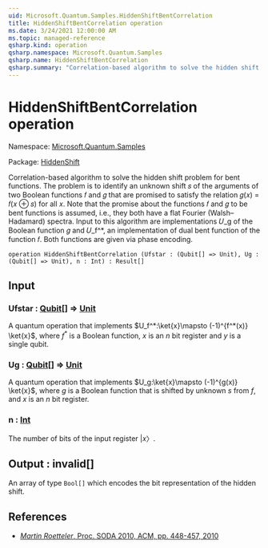 ```yaml
---
uid: Microsoft.Quantum.Samples.HiddenShiftBentCorrelation
title: HiddenShiftBentCorrelation operation
ms.date: 3/24/2021 12:00:00 AM
ms.topic: managed-reference
qsharp.kind: operation
qsharp.namespace: Microsoft.Quantum.Samples
qsharp.name: HiddenShiftBentCorrelation
qsharp.summary: "Correlation-based algorithm to solve the hidden shift problem for bent functions.\rThe problem is to identify an unknown shift \U0001D460 of the arguments of two Boolean functions\r\U0001D453 and \U0001D454 that are promised to satisfy the relation \U0001D454(\U0001D465) = \U0001D453(\U0001D465 ⊕ \U0001D460) for all \U0001D465.\rNote that the promise about the functions \U0001D453 and \U0001D454 to be bent functions is assumed,\ri.e., they both have a flat Fourier (Walsh–Hadamard) spectra. Input to this algorithm\rare implementations \U0001D448_g of the Boolean function \U0001D454 and \U0001D448_f^*, an implementation of\rdual bent function of the function \U0001D453. Both functions are given via phase encoding."
---
```


# HiddenShiftBentCorrelation operation

Namespace: [Microsoft.Quantum.Samples](xref:Microsoft.Quantum.Samples)

Package: [HiddenShift](https://nuget.org/packages/HiddenShift)


Correlation-based algorithm to solve the hidden shift problem for bent functions.The problem is to identify an unknown shift 𝑠 of the arguments of two Boolean functions𝑓 and 𝑔 that are promised to satisfy the relation 𝑔(𝑥) = 𝑓(𝑥 ⊕ 𝑠) for all 𝑥.Note that the promise about the functions 𝑓 and 𝑔 to be bent functions is assumed,i.e., they both have a flat Fourier (Walsh–Hadamard) spectra. Input to this algorithmare implementations 𝑈_g of the Boolean function 𝑔 and 𝑈_f^*, an implementation ofdual bent function of the function 𝑓. Both functions are given via phase encoding.

```qsharp
operation HiddenShiftBentCorrelation (Ufstar : (Qubit[] => Unit), Ug : (Qubit[] => Unit), n : Int) : Result[]
```


## Input

### Ufstar : [Qubit](xref:microsoft.quantum.lang-ref.qubit)[] => [Unit](xref:microsoft.quantum.lang-ref.unit) 

A quantum operation that implements $U_f^*:\ket{x}\mapsto (-1)^{f^*(x)} \ket{x}$,where $f^*$ is a Boolean function, $x$ is an $n$ bit register and $y$ is a single qubit.


### Ug : [Qubit](xref:microsoft.quantum.lang-ref.qubit)[] => [Unit](xref:microsoft.quantum.lang-ref.unit) 

A quantum operation that implements $U_g:\ket{x}\mapsto (-1)^{g(x)} \ket{x}$,where $g$ is a Boolean function that is shifted by unknown $s$ from $f$, and $x$ isan $n$ bit register.


### n : [Int](xref:microsoft.quantum.lang-ref.int)

The number of bits of the input register |𝑥〉.



## Output : __invalid<Result>__[]

An array of type `Bool[]` which encodes the bit representation of the hidden shift.

## References

- [*Martin Roetteler*,  Proc. SODA 2010, ACM, pp. 448-457, 2010](https://doi.org/10.1137/1.9781611973075.37)